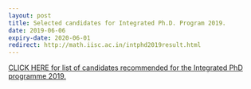 ```yaml
---
layout: post
title: Selected candidates for Integrated Ph.D. Program 2019.
date: 2019-06-06
expiry-date: 2020-06-01
redirect: http://math.iisc.ac.in/intphd2019result.html
---
```


[CLICK HERE for list of candidates recommended for the Integrated PhD programme 2019.](http://math.iisc.ac.in/intphd2019result.html)

